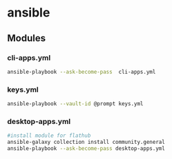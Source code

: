 # ansible

## Modules
### cli-apps.yml
```sh
ansible-playbook --ask-become-pass  cli-apps.yml
```

### keys.yml
```sh
ansible-playbook --vault-id @prompt keys.yml
```

### desktop-apps.yml
```sh
#install module for flathub
ansible-galaxy collection install community.general
ansible-playbook --ask-become-pass desktop-apps.yml
```
